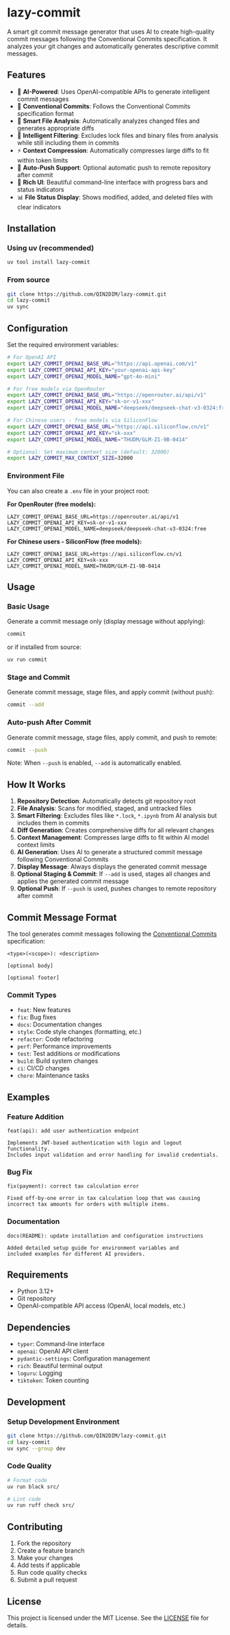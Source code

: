 # lazy-commit

A smart git commit message generator that uses AI to create high-quality commit messages following the Conventional Commits specification. It analyzes your git changes and automatically generates descriptive commit messages.

## Features

- 🤖 **AI-Powered**: Uses OpenAI-compatible APIs to generate intelligent commit messages
- 📝 **Conventional Commits**: Follows the Conventional Commits specification format
- 🎯 **Smart File Analysis**: Automatically analyzes changed files and generates appropriate diffs
- 🚫 **Intelligent Filtering**: Excludes lock files and binary files from analysis while still including them in commits
- ⚡ **Context Compression**: Automatically compresses large diffs to fit within token limits
- 🔄 **Auto-Push Support**: Optional automatic push to remote repository after commit
- 🎨 **Rich UI**: Beautiful command-line interface with progress bars and status indicators
- 📊 **File Status Display**: Shows modified, added, and deleted files with clear indicators

## Installation

### Using uv (recommended)

```bash
uv tool install lazy-commit
```

### From source

```bash
git clone https://github.com/QIN2DIM/lazy-commit.git
cd lazy-commit
uv sync
```

## Configuration

Set the required environment variables:

```bash
# For OpenAI API
export LAZY_COMMIT_OPENAI_BASE_URL="https://api.openai.com/v1"
export LAZY_COMMIT_OPENAI_API_KEY="your-openai-api-key"
export LAZY_COMMIT_OPENAI_MODEL_NAME="gpt-4o-mini"

# For free models via OpenRouter
export LAZY_COMMIT_OPENAI_BASE_URL="https://openrouter.ai/api/v1"
export LAZY_COMMIT_OPENAI_API_KEY="sk-or-v1-xxx"
export LAZY_COMMIT_OPENAI_MODEL_NAME="deepseek/deepseek-chat-v3-0324:free"

# For Chinese users - free models via SiliconFlow
export LAZY_COMMIT_OPENAI_BASE_URL="https://api.siliconflow.cn/v1"
export LAZY_COMMIT_OPENAI_API_KEY="sk-xxx"
export LAZY_COMMIT_OPENAI_MODEL_NAME="THUDM/GLM-Z1-9B-0414"

# Optional: Set maximum context size (default: 32000)
export LAZY_COMMIT_MAX_CONTEXT_SIZE=32000
```

### Environment File

You can also create a `.env` file in your project root:

**For OpenRouter (free models):**
```env
LAZY_COMMIT_OPENAI_BASE_URL=https://openrouter.ai/api/v1
LAZY_COMMIT_OPENAI_API_KEY=sk-or-v1-xxx
LAZY_COMMIT_OPENAI_MODEL_NAME=deepseek/deepseek-chat-v3-0324:free
```

**For Chinese users - SiliconFlow (free models):**
```env
LAZY_COMMIT_OPENAI_BASE_URL=https://api.siliconflow.cn/v1
LAZY_COMMIT_OPENAI_API_KEY=sk-xxx
LAZY_COMMIT_OPENAI_MODEL_NAME=THUDM/GLM-Z1-9B-0414
```

## Usage

### Basic Usage

Generate a commit message only (display message without applying):

```bash
commit
```

or if installed from source:

```bash
uv run commit
```

### Stage and Commit

Generate commit message, stage files, and apply commit (without push):

```bash
commit --add
```

### Auto-push After Commit

Generate commit message, stage files, apply commit, and push to remote:

```bash
commit --push
```

Note: When `--push` is enabled, `--add` is automatically enabled.

## How It Works

1. **Repository Detection**: Automatically detects git repository root
2. **File Analysis**: Scans for modified, staged, and untracked files
3. **Smart Filtering**: Excludes files like `*.lock`, `*.ipynb` from AI analysis but includes them in commits
4. **Diff Generation**: Creates comprehensive diffs for all relevant changes
5. **Context Management**: Compresses large diffs to fit within AI model context limits
6. **AI Generation**: Uses AI to generate a structured commit message following Conventional Commits
7. **Display Message**: Always displays the generated commit message
8. **Optional Staging & Commit**: If `--add` is used, stages all changes and applies the generated commit message
9. **Optional Push**: If `--push` is used, pushes changes to remote repository after commit

## Commit Message Format

The tool generates commit messages following the [Conventional Commits](https://www.conventionalcommits.org/) specification:

```
<type>(<scope>): <description>

[optional body]

[optional footer]
```

### Commit Types

- `feat`: New features
- `fix`: Bug fixes
- `docs`: Documentation changes
- `style`: Code style changes (formatting, etc.)
- `refactor`: Code refactoring
- `perf`: Performance improvements
- `test`: Test additions or modifications
- `build`: Build system changes
- `ci`: CI/CD changes
- `chore`: Maintenance tasks

## Examples

### Feature Addition
```
feat(api): add user authentication endpoint

Implements JWT-based authentication with login and logout functionality.
Includes input validation and error handling for invalid credentials.
```

### Bug Fix
```
fix(payment): correct tax calculation error

Fixed off-by-one error in tax calculation loop that was causing
incorrect tax amounts for orders with multiple items.
```

### Documentation
```
docs(README): update installation and configuration instructions

Added detailed setup guide for environment variables and
included examples for different AI providers.
```

## Requirements

- Python 3.12+
- Git repository
- OpenAI-compatible API access (OpenAI, local models, etc.)

## Dependencies

- `typer`: Command-line interface
- `openai`: OpenAI API client
- `pydantic-settings`: Configuration management
- `rich`: Beautiful terminal output
- `loguru`: Logging
- `tiktoken`: Token counting

## Development

### Setup Development Environment

```bash
git clone https://github.com/QIN2DIM/lazy-commit.git
cd lazy-commit
uv sync --group dev
```

### Code Quality

```bash
# Format code
uv run black src/

# Lint code
uv run ruff check src/
```

## Contributing

1. Fork the repository
2. Create a feature branch
3. Make your changes
4. Add tests if applicable
5. Run code quality checks
6. Submit a pull request

## License

This project is licensed under the MIT License. See the [LICENSE](LICENSE) file for details.